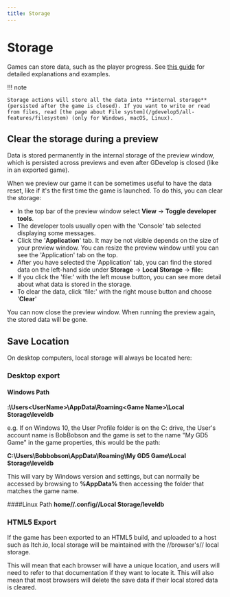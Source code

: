 ```yaml
---
title: Storage
---
```

# Storage

Games can store data, such as the player progress. See [this guide](/gdevelop5/tutorials/storage-action-explained) for detailed explanations and examples.

!!! note

    Storage actions will store all the data into **internal storage** (persisted after the game is closed). If you want to write or read from files, read [the page about File system](/gdevelop5/all-features/filesystem) (only for Windows, macOS, Linux).

## Clear the storage during a preview

Data is stored permanently in the internal storage of the preview window, which is persisted across previews and even after GDevelop is closed (like in an exported game).

When we preview our game it can be sometimes useful to have the data reset, like if it's the first time the game is launched. To do this, you can clear the storage:

  - In the top bar of the preview window select **View** -> **Toggle developer tools**.
  - The developer tools usually open with the 'Console' tab selected displaying some messages.
  - Click the '**Application**' tab. It may be not visible depends on the size of your preview window. You can resize the preview window until you can see the 'Application' tab on the top.
  - After you have selected the 'Application' tab, you can find the stored data on the left-hand side under **Storage** -> **Local Storage** -> **file:**
  - If you click the 'file:' with the left mouse button, you can see more detail about what data is stored in the storage.
  - To clear the data, click 'file:' with the right mouse button and choose '**Clear**'

You can now close the preview window. When running the preview again, the stored data will be gone.

## Save Location

On desktop computers, local storage will always be located here:

### Desktop export
#### Windows Path
**<User Path Drive Letter>:\Users\<UserName>\AppData\Roaming\<Game Name>\Local Storage\leveldb**

e.g. If on Windows 10, the User Profile folder is on the C: drive, the User's account name is BobBobson and the game is set to the name "My GD5 Game" in the game properties, this would be the path:

**C:\Users\Bobbobson\AppData\Roaming\My GD5 Game\Local Storage\leveldb**

This will vary by Windows version and settings, but can normally be accessed by browsing to **%AppData%** then accessing the folder that matches the game name.

####Linux Path
**home/<UserName>/.config/<Game Name>/Local Storage/leveldb**

### HTML5 Export
If the game has been exported to an HTML5 build, and uploaded to a host such as Itch.io, local storage will be maintained with the //browser's// local storage.

This will mean that each browser will have a unique location, and users will need to refer to that documentation if they want to locate it. This will also mean that most browsers will delete the save data if their local stored data is cleared.